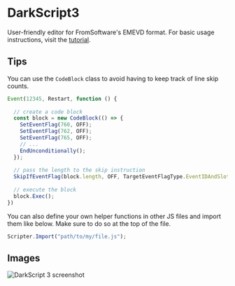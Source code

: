 # DarkScript3

User-friendly editor for FromSoftware's EMEVD format. For basic usage instructions, visit the [tutorial](http://soulsmodding.wikidot.com/tutorial:learning-how-to-use-emevd).

## Tips

You can use the `CodeBlock` class to avoid having to keep track of line skip counts.

```js
Event(12345, Restart, function () {
  
  // create a code block
  const block = new CodeBlock(() => {
    SetEventFlag(760, OFF);
    SetEventFlag(762, OFF);
    SetEventFlag(765, OFF);
    // ...
    EndUnconditionally();
  });
  
  // pass the length to the skip instruction
  SkipIfEventFlag(block.length, OFF, TargetEventFlagType.EventIDAndSlotNumber, 12345000);
  
  // execute the block
  block.Exec();
})
```

You can also define your own helper functions in other JS files and import them like below. Make sure to do so at the top of the file.

```js
Scripter.Import("path/to/my/file.js");
```

## Images
![DarkScript 3 screenshot](https://i.imgur.com/mKBkZuk.png)

